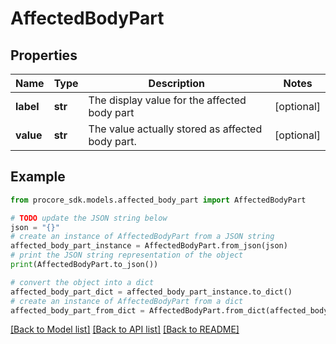 # AffectedBodyPart


## Properties

Name | Type | Description | Notes
------------ | ------------- | ------------- | -------------
**label** | **str** | The display value for the affected body part | [optional] 
**value** | **str** | The value actually stored as affected body part. | [optional] 

## Example

```python
from procore_sdk.models.affected_body_part import AffectedBodyPart

# TODO update the JSON string below
json = "{}"
# create an instance of AffectedBodyPart from a JSON string
affected_body_part_instance = AffectedBodyPart.from_json(json)
# print the JSON string representation of the object
print(AffectedBodyPart.to_json())

# convert the object into a dict
affected_body_part_dict = affected_body_part_instance.to_dict()
# create an instance of AffectedBodyPart from a dict
affected_body_part_from_dict = AffectedBodyPart.from_dict(affected_body_part_dict)
```
[[Back to Model list]](../README.md#documentation-for-models) [[Back to API list]](../README.md#documentation-for-api-endpoints) [[Back to README]](../README.md)


